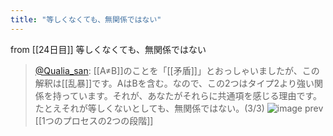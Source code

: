 ```yaml
---
title: "等しくなくても、無関係ではない"
---
```


from [[24日目]]
等しくなくても、無関係ではない
> [@Qualia_san](https://twitter.com/Qualia_san/status/1594001063257853953?s=20&t=mfLOs24g-MbM6xBjqB7hRw): [[A≠B]]のことを「[[矛盾]]」とおっしゃいましたが、この解釈は[[乱暴]]です。AはBを含む。なので、この2つはタイプ2より強い関係を持っています。それが、あなたがそれらに共通項を感じる理由です。たとえそれが等しくないとしても、無関係ではない。(3/3)
> ![image](https://pbs.twimg.com/media/Fh8HWOgVsAAK-rH.png)
prev [[1つのプロセスの2つの段階]]
